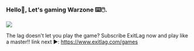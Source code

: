 ### Hello👋, Let's gaming Warzone  ⌨️🖱️.

![](https://encrypted-tbn0.gstatic.com/images?q=tbn:ANd9GcRt0Im65hpvHUtELXutKsIcA0GHcO_nw6Bi2Q&usqp=CAU)

The lag doesn't let you play the game? Subscribe ExitLag now and play like a master!! link next ▶️:
https://www.exitlag.com/games
